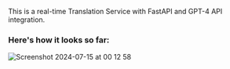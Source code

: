 This is a real-time Translation Service with FastAPI and GPT-4 API integration.
### Here's how it looks so far:
![Screenshot 2024-07-15 at 00 12 58](https://github.com/user-attachments/assets/361bbb2d-410b-426c-80e1-c70213346572)

